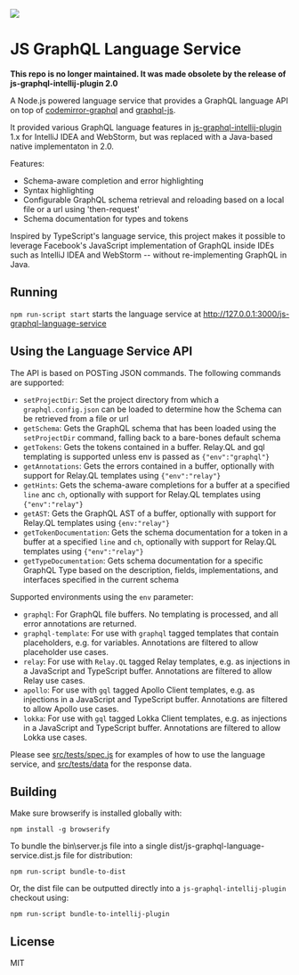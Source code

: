 ![](https://github.com/jimkyndemeyer/js-graphql-intellij-plugin/raw/master/docs/js-graphql-logo.png)

# JS GraphQL Language Service

**This repo is no longer maintained. It was made obsolete by the release of js-graphql-intellij-plugin 2.0**

A Node.js powered language service that provides a GraphQL language API on top of [codemirror-graphql](https://github.com/graphql/codemirror-graphql) and [graphql-js](https://github.com/graphql/graphql-js).

It provided various GraphQL language features in [js-graphql-intellij-plugin](https://github.com/jimkyndemeyer/js-graphql-intellij-plugin) 1.x for IntelliJ IDEA and WebStorm, but was replaced with a Java-based native implementaton in 2.0.

Features:
 
- Schema-aware completion and error highlighting
- Syntax highlighting
- Configurable GraphQL schema retrieval and reloading based on a local file or a url using 'then-request'
- Schema documentation for types and tokens

Inspired by TypeScript's language service, this project makes it possible to leverage Facebook's JavaScript implementation of GraphQL inside IDEs such as IntelliJ IDEA and WebStorm -- without re-implementing GraphQL in Java.

## Running
`npm run-script start` starts the language service at http://127.0.0.1:3000/js-graphql-language-service

## Using the Language Service API

The API is based on POSTing JSON commands. The following commands are supported:

- `setProjectDir`: Set the project directory from which a `graphql.config.json` can be loaded to determine how the Schema can be retrieved from a file or url
- `getSchema`: Gets the GraphQL schema that has been loaded using the `setProjectDir` command, falling back to a bare-bones default schema
- `getTokens`: Gets the tokens contained in a buffer. Relay.QL and gql templating is supported unless env is passed as `{"env":"graphql"}`
- `getAnnotations`: Gets the errors contained in a buffer, optionally with support for Relay.QL templates using `{"env":"relay"}`
- `getHints`: Gets the schema-aware completions for a buffer at a specified `line` anc `ch`, optionally with support for Relay.QL templates using `{"env":"relay"}`
- `getAST`: Gets the GraphQL AST of a buffer, optionally with support for Relay.QL templates using `{env:"relay"}`
- `getTokenDocumentation`: Gets the schema documentation for a token in a buffer at a specified `line` and `ch`, optionally with support for Relay.QL templates using `{"env":"relay"}`
- `getTypeDocumentation`: Gets schema documentation for a specific GraphQL Type based on the description, fields, implementations, and interfaces specified in the current schema

Supported environments using the `env` parameter:

- `graphql`: For GraphQL file buffers. No templating is processed, and all error annotations are returned.
- `graphql-template`: For use with `graphql` tagged templates that contain placeholders, e.g. for variables. Annotations are filtered to allow placeholder use cases.
- `relay`: For use with `Relay.QL` tagged Relay templates, e.g. as injections in a JavaScript and TypeScript buffer. Annotations are filtered to allow Relay use cases.
- `apollo`: For use with `gql` tagged Apollo Client templates, e.g. as injections in a JavaScript and TypeScript buffer. Annotations are filtered to allow Apollo use cases.
- `lokka`: For use with `gql` tagged Lokka Client templates, e.g. as injections in a JavaScript and TypeScript buffer. Annotations are filtered to allow Lokka use cases.

Please see [src/tests/spec.js](src/tests/spec.js) for examples of how to use the language service, and [src/tests/data](src/tests/data) for the response data.

## Building

Make sure browserify is installed globally with:

```
npm install -g browserify
```

To bundle the bin\server.js file into a single dist/js-graphql-language-service.dist.js file for distribution:

```
npm run-script bundle-to-dist
```

Or, the dist file can be outputted directly into a `js-graphql-intellij-plugin` checkout using:

```
npm run-script bundle-to-intellij-plugin
```

## License
MIT
